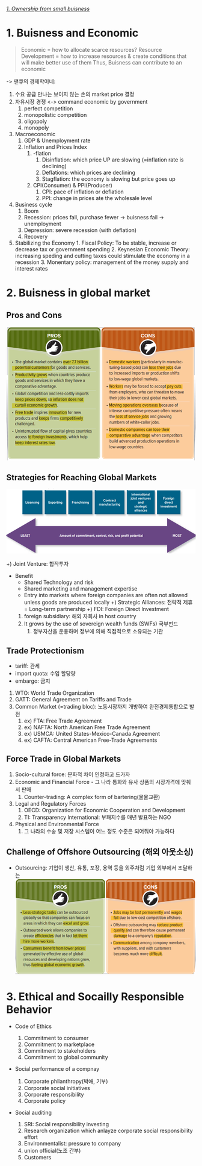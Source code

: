 *[1. Ownership from small buisness](1.%20Ownership%20from%20small%20buisness.md)*
# 1. Buisness and Economic

> Economic = how to allocate scarce resources?
> Resource Development = how to increase resources & create conditions that will make better use of them
> Thus, Buisness can contribute to an economic

-> 맨큐의 경제학이네: 
1. 수요 공급 만나는 보이지 않는 손의 market price 결정
2. 자유시장 경쟁 <-> command economic by government
	1. perfect competition
	2. monopolistic competition
	3. oligopoly
	4. monopoly
3. Macroeconomic
	1. GDP & Unemployment rate
	2. Inflation and Prices Index
		1. -flation
			1. Disinflation: which price UP are slowing (=inflation rate is declining)
			2. Deflations: which prices are declining
			3. Stagflation: the economy is slowing but price goes up
		2. CPI(Consumer) & PPI(Producer)
			1. CPI: pace of inflation or deflation
			2. PPI: change in prices ate the wholesale level
4. Business cycle
	1. Boom
	2. Recession: prices fall, purchase fewer -> buisness fail -> unemployment
	3. Depression: severe recession (with deflation)
	4. Recovery
5. Stabilizing the Economy
		1. Fiscal Policy: To be stable, increase or decrease tax or government spending
		2. Keynesian Economic Theory: increasing speding and cutting taxes could stimulate the economy in a recession
		3. Monentary policy: management of the money supply and interest rates
# 2. Buisness in global market

## Pros and Cons

![](resource/Pasted%20image%2020231023111311.png)


## Strategies for Reaching Global Markets
![](resource/Pasted%20image%2020231023111803.png)

+) Joint Venture: 합작투자
- Benefit
	- Shared Technology and risk
	- Shared marketing and management expertise
	- Entry into markets where foreign companies are often not allowed unless goods are produced locally
+) Strategic Alliances: 전략적 제휴
	= Long-term partnership 
+) FDI: Foreign Direct Investment
	1. foreign subsidiary: 해외 자회사 in host country
	2. It grows by the use of sovereign wealth funds (SWFs) 국부펀드
		1. 정부자산을 운용하며 정부에 의해 직접적으로 소유되는 기관

## Trade Protectionism
- tariff: 관세
- import quota: 수입 할당량
- embargo: 금지

1. WTO: World Trade Organization
2. GATT: General Agreement on Tariffs and Trade
3. Common Market (=trading bloc): 노동시장까지 개방하여 완전경제통합으로 발전
	1. ex) FTA: Free Trade Agreement
	2. ex) NAFTA: North American Free Trade Agreement
	3. ex) USMCA: United States-Mexico-Canada Agreement
	4. ex) CAFTA: Central American Free-Trade Agreements

## Force Trade in Global Markets
1. Socio-cultural force: 문화적 차이 인정하고 드가자
2. Economic and Financial Force - 그 나라 통화와 유사 상품의 시장가격에 맞춰서 판매
	1. Counter-trading: A complex form of bartering(물물교환)
3. Legal and Regulatory Forces
	1. OECD: Organization for Economic Cooperation and Development
	2. TI: Transparency International: 부패지수를 매년 발표하는 NGO
4. Physical and Environmental Force
	1. 그 나라의 수송 및 저장 시스템이 어느 정도 수준은 되어줘야 가능하다

## Challenge of Offshore Outsourcing (해외 아웃소싱)
- Outsourcing: 기업이 생산, 유통, 포장, 용역 등을 외주처럼 기업 외부에서 조달하는 
![](resource/Pasted%20image%2020231023114231.png)

# 3. Ethical and Socailly Responsible Behavior

- Code of Ethics
	1. Commitment to consumer
	2. Commitment to marketplace
	3. Commitment to stakeholders
	4. Commitment to global community

- Social performance of a compnay
	1. Corporate philanthropy(박애, 기부)
	2. Corporate social initiatives
	3. Corporate responsibility
	4. Corporate policy

- Social auditing
	1. SRI: Social responsibility investing
	2. Research organization which anlayze corporate social responsibility effort
	3. Environmentalist: pressure to company 
	4. union official(노조 간부)
	5. Customers